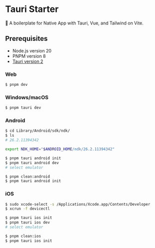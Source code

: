 # Tauri Starter

:link: A boilerplate for Native App with Tauri, Vue, and Tailwind on Vite.

## Prerequisites

- Node.js version 20
- PNPM version 8
- [Tauri version 2](https://beta.tauri.app/guides/prerequisites/)

### Web

```sh
$ pnpm dev
```

### Windows/macOS

```sh
$ pnpm tauri dev
```

### Android

```sh
$ cd Library/Android/sdk/ndk/
$ ls
# 26.2.11394342

export NDK_HOME="$ANDROID_HOME/ndk/26.2.11394342"
```

```sh
$ pnpm tauri android init
$ pnpm tauri android dev
# select emulator
```

```sh
$ pnpm clean:android
$ pnpm tauri android init
```

### iOS

```sh
$ sudo xcode-select -s /Applications/Xcode.app/Contents/Developer
$ xcrun -f devicectl
```

```sh
$ pnpm tauri ios init
$ pnpm tauri ios dev
# select emulator
```

```sh
$ pnpm clean:ios
$ pnpm tauri ios init
```
